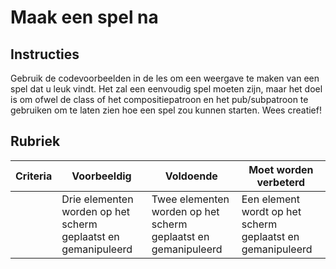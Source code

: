# Maak een spel na

## Instructies

Gebruik de codevoorbeelden in de les om een weergave te maken van een spel dat u leuk vindt. Het zal een eenvoudig spel moeten zijn, maar het doel is om ofwel de class of het compositiepatroon en het pub/subpatroon te gebruiken om te laten zien hoe een spel zou kunnen starten. Wees creatief!

## Rubriek

| Criteria | Voorbeeldig                                                    | Voldoende                                                      | Moet worden verbeterd                                      |
| -------- | -------------------------------------------------------------- | -------------------------------------------------------------- | ---------------------------------------------------------- |
|          | Drie elementen worden op het scherm geplaatst en gemanipuleerd | Twee elementen worden op het scherm geplaatst en gemanipuleerd | Een element wordt op het scherm geplaatst en gemanipuleerd |
